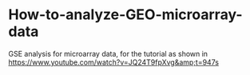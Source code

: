 # How-to-analyze-GEO-microarray-data
GSE analysis for microarray data, for the tutorial as shown in https://www.youtube.com/watch?v=JQ24T9fpXvg&amp;t=947s
